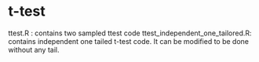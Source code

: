 # t-test

ttest.R : contains two sampled ttest code
ttest_independent_one_tailored.R: contains independent one tailed t-test code. It can be modified to be done without any tail.

